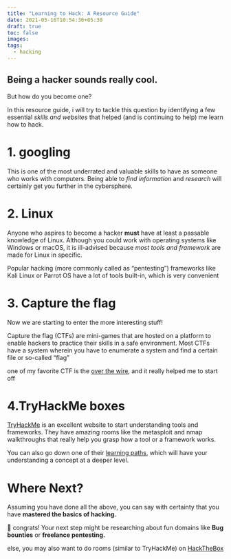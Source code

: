 ```yaml
---
title: "Learning to Hack: A Resource Guide"
date: 2021-05-16T10:54:36+05:30
draft: true
toc: false
images:
tags: 
  - hacking
---
```


## **Being a hacker sounds really cool.**
But how do you become one?

In this resource guide, i will try to tackle this question by identifying a few essential *skills and websites* that helped (and is continuing to help) me learn how to hack.

# 1. googling
This is one of the most underrated and valuable skills to have as someone who works with computers. Being able to *find information* and *research* will certainly get you further in the cybersphere.

# 2. Linux
Anyone who aspires to become a hacker **must** have at least a passable knowledge of Linux. Although you could work with operating systems like Windows or macOS, it is ill-advised because *most tools and framework* are made for Linux in specific.

Popular hacking (more commonly called as “pentesting”) frameworks like Kali Linux or Parrot OS have a lot of tools built-in, which is very convenient

# 3. Capture the flag 
Now we are starting to enter the more interesting stuff!

Capture the flag (CTFs) are mini-games that are hosted on a platform to enable hackers to practice their skills in a safe environment.
Most CTFs have a system wherein you have to enumerate a system and find a certain file or so-called “flag”

one of my favorite CTF is the [over the wire](https://overthewire.org/wargames/), and it really helped me to start off

# 4.TryHackMe boxes
[TryHackMe](https://tryhackme.com/) is an excellent website to start understanding tools and frameworks. 
They have amazing rooms like the metasploit and nmap walkthroughs that really help you grasp how a tool or a framework works.

You can also go down one of their [learning paths](https://tryhackme.com/paths), which will have your understanding a concept at a deeper level.
# Where Next?
Assuming you have done all the above, you can say with certainty that you have **mastered the basics of hacking.** 



:confetti_ball: congrats!
Your next step might be researching about fun domains like **Bug bounties** or **freelance pentesting.**

else, you may also want to do rooms (similar to TryHackMe) on [HackTheBox](https://app.hackthebox.eu/)

